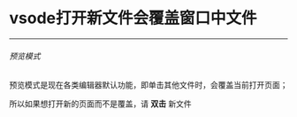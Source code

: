 # vsode打开新文件会覆盖窗口中文件

---

###### 预览模式

预览模式是现在各类编辑器默认功能，即单击其他文件时，会覆盖当前打开页面；

所以如果想打开新的页面而不是覆盖，请 **双击** 新文件

# 














